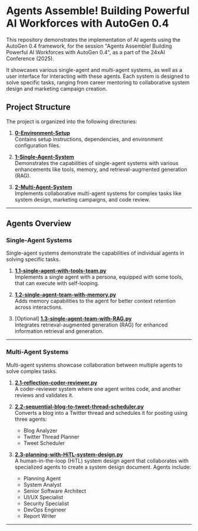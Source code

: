 # Agents Assemble! Building Powerful AI Workforces with AutoGen 0.4

This repository demonstrates the implementation of AI agents using the AutoGen 0.4 framework, for the session "Agents Assemble! Building Powerful AI Workforces with AutoGen 0.4", as a part of the 24xAI Conference (2025).

It showcases various single-agent and multi-agent systems, as well as a user interface for interacting with these agents. Each system is designed to solve specific tasks, ranging from career mentoring to collaborative system design and marketing campaign creation.

## Project Structure

The project is organized into the following directories:

1. **[0-Environment-Setup](0-Environment-Setup/)**  
   Contains setup instructions, dependencies, and environment configuration files.

2. **[1-Single-Agent-System](1-Single-Agent-System/)**  
   Demonstrates the capabilities of single-agent systems with various enhancements like tools, memory, and retrieval-augmented generation (RAG).

3. **[2-Multi-Agent-System](2-Multi-Agent-System/)**  
   Implements collaborative multi-agent systems for complex tasks like system design, marketing campaigns, and code review.

---

## Agents Overview

### Single-Agent Systems
Single-agent systems demonstrate the capabilities of individual agents in solving specific tasks.

1. **[1.1-single-agent-with-tools-team.py](1-Single-Agent-System/1.1-single-agent-with-tools-team.py)**  
   Implements a single agent with a persona, equipped with some tools, that can execute with self-looping.

4. **[1.2-single-agent-team-with-memory.py](1-Single-Agent-System/1.2-single-agent-team-with-memory.py)**  
   Adds memory capabilities to the agent for better context retention across interactions.

5. [Optional] **[1.3-single-agent-team-with-RAG.py](1-Single-Agent-System/1.3-single-agent-team-with-RAG.py)**  
   Integrates retrieval-augmented generation (RAG) for enhanced information retrieval and generation.

---

### Multi-Agent Systems
Multi-agent systems showcase collaboration between multiple agents to solve complex tasks.

1. **[2.1-reflection-coder-reviewer.py](2-Multi-Agent-System/2.1-reflection-coder-reviewer.py)**  
   A coder-reviewer system where one agent writes code, and another reviews and validates it.

2. **[2.2-sequential-blog-to-tweet-thread-scheduler.py](2-Multi-Agent-System/2.2-sequential-blog-to-tweet-thread-scheduler.py)**  
   Converts a blog into a Twitter thread and schedules it for posting using three agents:
   - Blog Analyzer
   - Twitter Thread Planner
   - Tweet Scheduler

3. **[2.3-planning-with-HiTL-system-design.py](2-Multi-Agent-System/2.3-planning-with-HiTL-system-design.py)**  
   A human-in-the-loop (HiTL) system design agent that collaborates with specialized agents to create a system design document. Agents include:
   - Planning Agent
   - System Analyst
   - Senior Software Architect
   - UI/UX Specialist
   - Security Specialist
   - DevOps Engineer
   - Report Writer

---